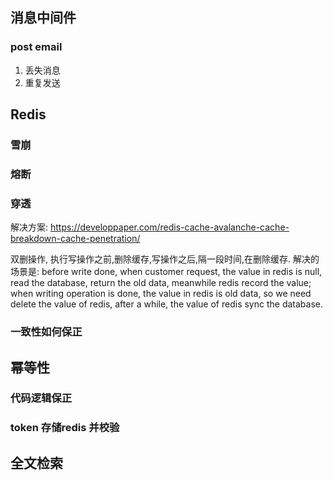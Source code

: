 
## 消息中间件

### post email

1. 丢失消息
2. 重复发送

## Redis

### 雪崩

### 熔断

### 穿透

解决方案: https://developpaper.com/redis-cache-avalanche-cache-breakdown-cache-penetration/

双删操作, 执行写操作之前,删除缓存,写操作之后,隔一段时间,在删除缓存.
解决的场景是: before write done, when customer request, the value in redis is null,
            read the database, return the old data, meanwhile redis record the value;
            when writing operation is done, the value in redis is old data, so we need
            delete the value of redis, after a while, the value of redis sync the database.

### 一致性如何保正


## 幂等性

### 代码逻辑保正

### token 存储redis 并校验

## 全文检索
